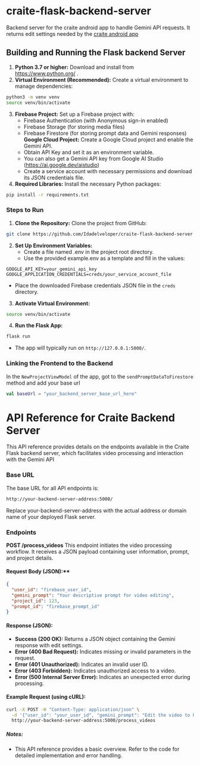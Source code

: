 # craite-flask-backend-server
Backend server for the craite android app to handle Gemini API requests. It returns edit settings needed by the [craite android app](https://github.com/Idadelveloper/craite)


## Building and Running the Flask backend Server
1. **Python 3.7 or higher:** Download and install from https://www.python.org/ .
2. **Virtual Environment (Recommended):** Create a virtual environment to manage dependencies:
```bash
python3 -m venv venv
source venv/bin/activate
```
3. **Firebase Project:** Set up a Firebase project with:
    - Firebase Authentication (with Anonymous sign-in enabled)
    - Firebase Storage (for storing media files)
    - Firebase Firestore (for storing prompt data and Gemini responses)
      **Google Cloud Project:** Create a Google Cloud project and enable the Gemini API.
    - Obtain API Key and set it as an environment variable.
    - You can also get a Gemini API key from Google AI Studio (https://ai.google.dev/aistudio)
    - Create a service account with necessary permissions and download its JSON credentials file.
4. **Required Libraries:** Install the necessary Python packages:
```bash
pip install -r requirements.txt
```

### Steps to Run
1. **Clone the Repository:** Clone the project from GitHub:
```bash
git clone https://github.com/Idadelveloper/craite-flask-backend-server
```
2. **Set Up Environment Variables:**
    - Create a file named .env in the project root directory.
    - Use the provided example.env as a template and fill in the values:
```
GOOGLE_API_KEY=your_gemini_api_key
GOOGLE_APPLICATION_CREDENTIALS=creds/your_service_account_file
```
- Place the downloaded Firebase credentials JSON file in the `creds` directory.
3. **Activate Virtual Environment:**
```bash
source venv/bin/activate
```
4. **Run the Flask App:**
```bash
flask run
```
- The app will typically run on `http://127.0.0.1:5000/`.

### Linking the Frontend to the Backend
In the `NewProjectViewModel` of the app, got to the `sendPromptDataToFirestore` method and add your base url
```kotlin
val baseUrl = "your_backend_server_base_url_here"
```


# API Reference for Craite Backend Server
This API reference provides details on the endpoints available in the Craite Flask backend server, which facilitates video processing and interaction with the Gemini API

### Base URL
The base URL for all API endpoints is:
```bash
http://your-backend-server-address:5000/
```
Replace your-backend-server-address with the actual address or domain name of your deployed Flask server.

### Endpoints
**POST /process_videos**
This endpoint initiates the video processing workflow. It receives a JSON payload containing user information, prompt, and project details.
#### Request Body (JSON):**
```json
{
  "user_id": "firebase_user_id",
  "gemini_prompt": "Your descriptive prompt for video editing",
  "project_id": 123,
  "prompt_id": "firebase_prompt_id"
}
```
#### Response (JSON):
- **Success (200 OK):** Returns a JSON object containing the Gemini response with edit settings.
- **Error (400 Bad Request):** Indicates missing or invalid parameters in the request.
- **Error (401 Unauthorized):** Indicates an invalid user ID.
- **Error (403 Forbidden):** Indicates unauthorized access to a video.
- **Error (500 Internal Server Error):** Indicates an unexpected error during processing.

#### Example Request (using cURL):
```bash
curl -X POST -H "Content-Type: application/json" \
  -d '{"user_id": "your_user_id", "gemini_prompt": "Edit the video to highlight the key moments", "project_id": 123, "prompt_id": "your_prompt_id"}' \
  http://your-backend-server-address:5000/process_videos
```

##### Notes:
- This API reference provides a basic overview. Refer to the code for detailed implementation and error handling.
